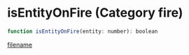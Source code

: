 # isEntityOnFire (Category fire)

```js
function isEntityOnFire(entity: number): boolean
```

[filename](isEntityOnFire_m.md ':include')